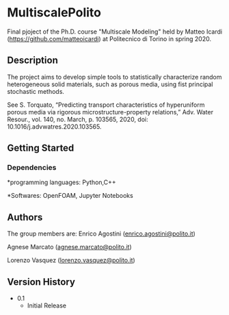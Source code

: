 # MultiscalePolito

Final pjoject of the Ph.D. course "Multiscale Modeling" held by Matteo Icardi (https://github.com/matteoicardi) at Politecnico di Torino in spring 2020.

## Description

The project aims  to develop simple tools to statistically characterize random heterogeneous solid materials, such as porous media, using fist principal stochastic methods. 

See S. Torquato, “Predicting transport characteristics of hyperuniform porous media via rigorous microstructure-property relations,” Adv. Water Resour., vol. 140, no. March, p. 103565, 2020, doi: 10.1016/j.advwatres.2020.103565.
## Getting Started

### Dependencies

*programming languages: Python,C++

*Softwares: OpenFOAM,  Jupyter Notebooks


## Authors

The group members are: 
Enrico Agostini (enrico.agostini@polito.it)

Agnese Marcato (agnese.marcato@polito.it)

Lorenzo Vasquez (lorenzo.vasquez@polito.it)


## Version History

* 0.1
    * Initial Release
